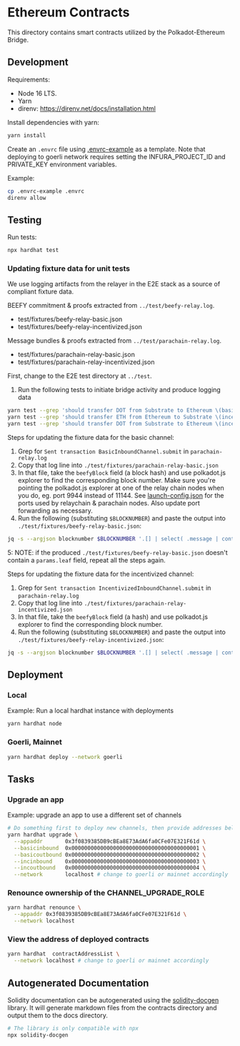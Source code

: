 # Ethereum Contracts

This directory contains smart contracts utilized by the Polkadot-Ethereum Bridge.

## Development

Requirements:

* Node 16 LTS.
* Yarn
* direnv: <https://direnv.net/docs/installation.html>

Install dependencies with yarn:

```bash
yarn install
```

Create an `.envrc` file using [.envrc-example](.envrc-example) as a template. Note that deploying to goerli network requires setting the INFURA_PROJECT_ID and PRIVATE_KEY environment variables.

Example:

```bash
cp .envrc-example .envrc
direnv allow
```

## Testing

Run tests:

```bash
npx hardhat test
```

### Updating fixture data for unit tests

We use logging artifacts from the relayer in the E2E stack as a source of compliant fixture data.

BEEFY commitment & proofs extracted from `../test/beefy-relay.log`.

* test/fixtures/beefy-relay-basic.json
* test/fixtures/beefy-relay-incentivized.json

Message bundles & proofs extracted from `../test/parachain-relay.log`.

* test/fixtures/parachain-relay-basic.json
* test/fixtures/parachain-relay-incentivized.json

First, change to the E2E test directory at `../test`.

1. Run the following tests to initiate bridge activity and produce logging data

```bash
yarn test --grep 'should transfer DOT from Substrate to Ethereum \(basic channel\)'
yarn test --grep 'should transfer ETH from Ethereum to Substrate \(incentivized channel\)'
yarn test --grep 'should transfer DOT from Substrate to Ethereum \(incentivized channel\)'
```

Steps for updating the fixture data for the basic channel:

1. Grep for `Sent transaction BasicInboundChannel.submit` in `parachain-relay.log`
2. Copy that log line into `./test/fixtures/parachain-relay-basic.json`
3. In that file, take the `beefyBlock` field (a block hash) and use polkadot.js explorer to find the corresponding block number. Make sure
   you're pointing the polkadot.js explorer at one of the relay chain nodes when you do, eg. port 9944 instead of 11144. See
   [launch-config.json](../test/config/launch-config.json) for the ports used by relaychain & parachain nodes. Also update port forwarding
   as necessary.
4. Run the following (substituting `$BLOCKNUMBER`) and paste the output into `./test/fixtures/beefy-relay-basic.json`:

```bash
jq -s --argjson blocknumber $BLOCKNUMBER '.[] | select( .message | contains("Sent SubmitFinal transaction")) | select( .params.commitment.blockNumber | contains($blocknumber))' beefy-relay.log
```

5: NOTE: if the produced `./test/fixtures/beefy-relay-basic.json` doesn't contain a `params.leaf` field, repeat all the steps again.

Steps for updating the fixture data for the incentivized channel:

1. Grep for `Sent transaction IncentivizedInboundChannel.submit` in `parachain-relay.log`
2. Copy that log line into `./test/fixtures/parachain-relay-incentivized.json`
3. In that file, take the `beefyBlock` field (a hash) and use polkadot.js explorer to find the corresponding block number.
4. Run the following (substituting `$BLOCKNUMBER`) and paste the output into `./test/fixtures/beefy-relay-incentivized.json`:

```bash
jq -s --argjson blocknumber $BLOCKNUMBER '.[] | select( .message | contains("Sent SubmitFinal transaction")) | select( .params.commitment.blockNumber | contains($blocknumber))' beefy-relay.log
```

## Deployment

### Local

Example: Run a local hardhat instance with deployments

```sh
yarn hardhat node
```

### Goerli, Mainnet

```sh
yarn hardhat deploy --network goerli
```

## Tasks

### Upgrade an app

Example: upgrade an app to use a different set of channels

```sh
# Do something first to deploy new channels, then provide addresses below
yarn hardhat upgrade \
  --appaddr       0x3f0839385DB9cBEa8E73AdA6fa0CFe07E321F61d \
  --basicinbound  0x0000000000000000000000000000000000000001 \
  --basicoutbound 0x0000000000000000000000000000000000000002 \
  --incinbound    0x0000000000000000000000000000000000000003 \
  --incoutbound   0x0000000000000000000000000000000000000004 \
  --network       localhost # change to goerli or mainnet accordingly
```

### Renounce ownership of the CHANNEL_UPGRADE_ROLE

```sh
yarn hardhat renounce \
  --appaddr 0x3f0839385DB9cBEa8E73AdA6fa0CFe07E321F61d \
  --network localhost
```

### View the address of deployed contracts

```sh
yarn hardhat  contractAddressList \
  --network localhost # change to goerli or mainnet accordingly
```

## Autogenerated Documentation

Solidity documentation can be autogenerated using the [solidity-docgen](https://github.com/OpenZeppelin/solidity-docgen) library. It will generate markdown files from the contracts directory and output them to the docs directory.

```bash
# The library is only compatible with npx
npx solidity-docgen
```
